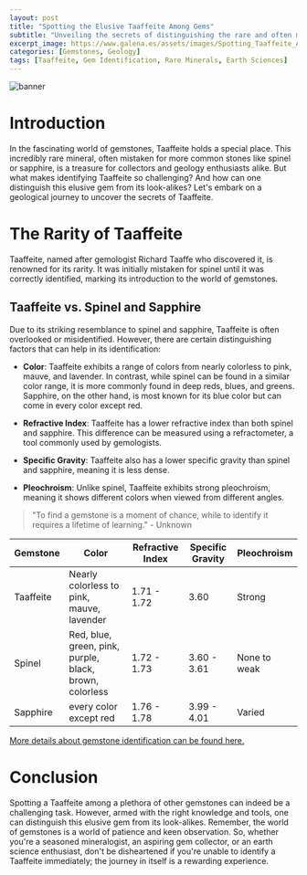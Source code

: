 ```yaml
---
layout: post
title: "Spotting the Elusive Taaffeite Among Gems"
subtitle: "Unveiling the secrets of distinguishing the rare and often misidentified Taaffeite mineral from its gemstone look-alikes."
excerpt_image: https://www.galena.es/assets/images/Spotting_Taaffeite_Among_Gems.png
categories: [Gemstones, Geology]
tags: [Taaffeite, Gem Identification, Rare Minerals, Earth Sciences]
---
```


![banner](https://www.galena.es/assets/images/Spotting_Taaffeite_Among_Gems.png "A close-up image of various gemstones, highlighting Taaffeite with its distinct lavender hue, alongside similar stones like spinel and sapphire, showcasing their differences for identification.")

# Introduction

In the fascinating world of gemstones, Taaffeite holds a special place. This incredibly rare mineral, often mistaken for more common stones like spinel or sapphire, is a treasure for collectors and geology enthusiasts alike. But what makes identifying Taaffeite so challenging? And how can one distinguish this elusive gem from its look-alikes? Let's embark on a geological journey to uncover the secrets of Taaffeite.

# The Rarity of Taaffeite

Taaffeite, named after gemologist Richard Taaffe who discovered it, is renowned for its rarity. It was initially mistaken for spinel until it was correctly identified, marking its introduction to the world of gemstones. 

## Taaffeite vs. Spinel and Sapphire

Due to its striking resemblance to spinel and sapphire, Taaffeite is often overlooked or misidentified. However, there are certain distinguishing factors that can help in its identification:

- **Color**: Taaffeite exhibits a range of colors from nearly colorless to pink, mauve, and lavender. In contrast, while spinel can be found in a similar color range, it is more commonly found in deep reds, blues, and greens. Sapphire, on the other hand, is most known for its blue color but can come in every color except red.

- **Refractive Index**: Taaffeite has a lower refractive index than both spinel and sapphire. This difference can be measured using a refractometer, a tool commonly used by gemologists.

- **Specific Gravity**: Taaffeite also has a lower specific gravity than spinel and sapphire, meaning it is less dense.

- **Pleochroism**: Unlike spinel, Taaffeite exhibits strong pleochroism, meaning it shows different colors when viewed from different angles.

> "To find a gemstone is a moment of chance, while to identify it requires a lifetime of learning." - Unknown

| Gemstone | Color | Refractive Index | Specific Gravity | Pleochroism |
| --- | --- | --- | --- | --- |
| Taaffeite | Nearly colorless to pink, mauve, lavender | 1.71 - 1.72 | 3.60 | Strong |
| Spinel | Red, blue, green, pink, purple, black, brown, colorless | 1.72 - 1.73 | 3.60 - 3.61 | None to weak |
| Sapphire | every color except red | 1.76 - 1.78 | 3.99 - 4.01 | Varied |

[More details about gemstone identification can be found here.](https://www.gemsociety.org/article/gemstone-identification/)

# Conclusion

Spotting a Taaffeite among a plethora of other gemstones can indeed be a challenging task. However, armed with the right knowledge and tools, one can distinguish this elusive gem from its look-alikes. Remember, the world of gemstones is a world of patience and keen observation. So, whether you're a seasoned mineralogist, an aspiring gem collector, or an earth science enthusiast, don't be disheartened if you're unable to identify a Taaffeite immediately; the journey in itself is a rewarding experience.
